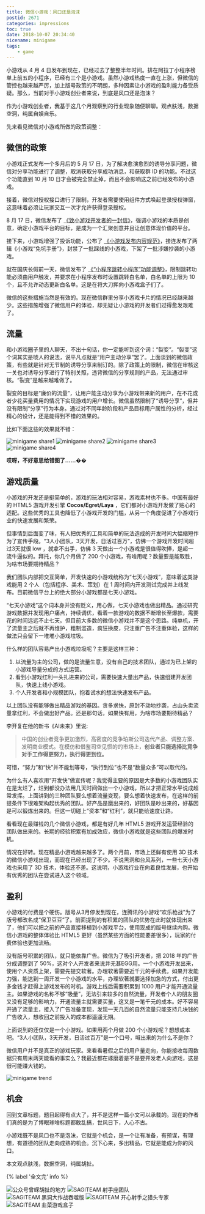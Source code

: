 ```yaml
---
title: 微信小游戏：风口还是泡沫
postid: 2671
categories: impressions
toc: true
date: 2018-10-07 20:34:40
nicename: minigame
tags:
    - game
---
```


小游戏从 4 月 4 日发布到现在，已经过去了整整半年时间。排在阿拉丁小程序榜单上前五的小程序，已经有三个是小游戏。虽然小游戏热度一直在上涨，但微信的管控也越来越严厉，加上版号政策的不明朗，多种因素让小游戏的盈利能力备受质疑。那么，当前对于小游戏创业者来说，到底是风口还是泡沫？

作为小游戏创业者，我基于这几个月观察到的行业现象随便聊聊。观点肤浅，数据空洞，纯属自娱自乐。

先来看见微信对小游戏所做的政策调整：<!-- more-->

## 微信的政策

小游戏正式发布一个多月后的 5 月 17 日，为了解决愈演愈烈的诱导分享问题，微信对分享功能进行了调整，取消获取分享成功消息，和获取群 ID 的功能。不过这个功能直到 10 月 10 日才会被完全禁止掉，而且不会影响这之前已经发布的小游戏。

接着，微信对授权接口进行了限制，开发者需要使用组件方式唤起登录授权弹窗，这意味着必须让玩家交互一次才允许获得登录授权。

8 月 17 日，微信发布了 [《致小游戏开发者的一封信》][2]，强调小游戏的本质是创意，确定小游戏平台的目标，是成为一个汇聚创意并且让创意体现价值的平台。

接下来，小游戏增强了投诉功能，公布了 [《小游戏发布内容规范》][3]，接连发布了两辑《小游戏“免坑手册”》，封禁了一批踩线的小游戏，下架了一批涉嫌抄袭的小游戏。

就在国庆长假前一天，微信发布了 [《“小程序跳转小程序”功能调整》][1]，限制跳转功能必须由用户触发，并要求在小程序发布时设置跳转白名单，白名单的上限为 10 个，且不允许动态更新白名单。这是在将大刀挥向小游戏盒子们了。

微信的这些措施当然是有效的。现在微信群里分享小游戏卡片的情况已经越来越少。这些措施增强了微信用户的体验，却无疑让小游戏的开发者们过得愈发艰难了。

## 流量

和小游戏圈子里的人聊天，不出十句话，你一定能听到这个词：“裂变”。“裂变”这个词其实是唬人的说法，说平凡点就是“用户主动分享”罢了。上面谈到的微信政策，有些就是针对无节制的诱导分享来制订的。除了政策上的限制，微信在审核这一关也对诱导分享进行了特别关照，违背微信的分享规则的产品，无法通过审核。“裂变”是越来越难做了。

裂变的目标是“廉价的流量”，让用户能主动分享为小游戏带来新的用户，在不花或者少花买量费用的情况下实现游戏的用户增长。微信虽然限制了“诱导分享”，但并没有限制“分享”行为本身。通过对不同年龄阶段和产品目标用户属性的分析，经过精心的设计，还是能得到不错的效果的。

比如下面这些的效果就不错：

![minigame share1][img1]
![minigame share2][img2]
![minigame share3][img3]
![minigame share4][img4]

**哎呀，不好意思给错图了……��**

## 游戏质量

小游戏的开发还是挺简单的，游戏的玩法相对容易，游戏素材也不多。中国有最好的 HTML5 游戏开发引擎 **Cocos/Egret/Laya** ，它们都对小游戏开发做了贴心的适配。这些优秀的工具也降低了小游戏开发的门槛，从另一个角度促进了小游戏行业的快速发展和繁荣。

但事情到后面变了味，有人把优秀的工具和简单的玩法造成的开发时间大幅缩短作为了宣传手段。“3人小团队，3天开发，日活过百万”，仿佛一个游戏开发时间超过3天就很 low ，就拿不出手，仿佛 3 天做出一个小游戏是很值得吹捧，是超一流牛逼似的。拜托，你几个月做了 200 个小游戏，有啥用呢？数量要是能取胜，为啥市场要期待精品？

我们团队内部把交互简单，开发快速的小游戏统称为“七天小游戏”，意味着这类游戏能用 2 个人（包括程序、美术、策划）在 1 周时间内开发测试完成并上线发布。目前微信平台上的绝大部分小游戏都是七天小游戏。

“七天小游戏”这个词本身并没有贬义，用心做，七天小游戏也做出精品。通过研究游戏数据并发现用户痛点，持续调优，看着一款游戏的数据不断增长至爆款，需要花的时间远远不止七天。但目前大多数的微信小游戏并不是这个思路。纯单机，开了流量主之后就不再维护，粗制滥造，疯狂换皮，只注重广告不注重体验，这样的做法只会留下一堆堆小游戏垃圾。

什么样的团队容易产出小游戏垃圾呢？主要是这样三种：

1. 以流量为主的公司，做的是流量生意，没有自己的技术团队，通过为已上架的小游戏导量分成的方式运营。
2. 看到小游戏红利一头扎进来的公司，需要快速大量出产品，快速组建开发团队，快速上线小游戏。
3. 个人开发者和小规模团队，抱着试水的想法快速发布产品。

以上团队没有能够做出精品游戏的基因。贪多求快，原封不动地抄袭，占山头卖流量拿红利，不会做出好产品。还是那句话，如果快有用，为啥市场要期待精品？

李开复在他的新书《AI未来》里说:

> 中国的创业者竞争更加激烈，高密度的竞争珀斯公司迭代产品、调整方案、发明商业模式。在模仿和借鉴司空见惯的的市场上，**创业者只能选择比竞争对手工作得更努力，执行得更到位。**

可惜，“努力”和“快”并不能划等号，“执行到位”也不是“数量众多”可以取代的。

为什么有人喜欢用“开发快”做宣传呢？我觉得主要的原因是大多数的小游戏团队实在是太烂了，烂到都没办法用几天时间做出一个小游戏，所以才把正常水平说成超常发挥。上面讲到的三种团队要么想着流量变现，要么想着快速发布，在这样的前提条件下很难架构起优秀的团队。好产品是磨出来的，好团队是吵出来的，好基因是可以锻炼出来的。但这一切碰上“资本”和“红利”，就只能给速度让路。

看看现在最赚钱的几个微信小游戏，都是有好几年 HTML5 游戏开发运营经验的团队做出来的。长期的经验积累有加成效应，微信小游戏就是这些团队的爆发时机。

情况在好转。现在精品小游戏越来越多了。两个月前，市场上还鲜有使用 3D 技术的微信小游戏出现，而现在已经出现了不少。不说黑洞和台风系列，一些七天小游戏也采用了 3D 技术，体验还不差。这说明，小游戏行业在向着良性发展，也开始有优秀的团队在尝试进入这个领域。

## 盈利

小游戏的付费是个硬伤。版号从3月停发到现在，连腾讯的小游戏“欢乐枪战”为了版号都改名成“保卫豆豆”了。前面提到的有积累的团队的优势在此时就体现出来了，他们可以把之前的产品直接移植到小游戏平台，使用现成的版号继续内购。微信小游戏的整体体验比 HTML5 更好（虽然某些方面的性能要差很多），玩家的付费体验也更加流畅。

没有版号积累的团队，就只能依靠广告。微信为了吸引开发者，把 2018 年的广告分成调整到了 50%，这对个人开发者来说并无甚EGG用。一个小游戏开发出来，使用个人资质上架，需要先提交软著。办理软著需要近千元的手续费。如果开发能力强，能达到一周开发一个小游戏的水平，办理软著就要选择加急的方式，付出更多金钱才赶得上游戏发布的时机。游戏上线后需要积累到 1000 用户才能开通流量主。如果游戏的名称不够“吸量”，无法引来较多的自然流量，开发者个人的朋友圈又没有足够的影响力，开通流量主就需要买量，这又是一笔千元的成本。好不容易开通了流量主，接入了广告准备变现，发现一天几百的自然流量只能支持几块钱的广告收入，想收回之前投入的成本都遥遥无期。

上面说到的还仅仅是一个小游戏。如果用两个月做 200 个小游戏呢？想想成本吧。“3人小团队，3天开发，日活过百万”是一个口号，喊出来的为什么不是你？

微信用户并不是真正的游戏玩家。来看看暑假之后的用户量走向，你能接收每周数据只有周末两天能看的事实么？我最近都在琢磨着是不是要开发老人向游戏，这是很可能赚大钱的。

![minigame trend][img5]

## 机会

回到文章标题，题目起得有点大了，并不是这样一篇小文可以承载的。现在的作者们真的是为了博眼球啥标题都敢乱搞，世风日下，人心不古。

小游戏既不是风口也不是泡沫，它就是个机会，是一个让有准备，有预谋，有理想，有道德的团队走向成熟的机会。沉下心来，多出精品，它就是能成为你的风口。

本文观点肤浅，数据空洞，纯属胡扯。

{% label '全文完' info %}

![公众号曾嵘胡扯的地方][mp]
![SAGITEAM 射手座团队][sagiteam]
![SAGITEAM 黑洞大作战吞噬版][hole]
![SAGITEAM 开心射手之猎头专家][ysf]
![SAGITEAM 韭菜游戏盒子][box]

[1]: https://developers.weixin.qq.com/community/minigame/doc/000c841982c730851f77b00a95b801
[2]: https://mp.weixin.qq.com/s?__biz=MzU0ODg0NDM4NA==&mid=2247483891&idx=1&sn=03bd2fe1a41904468d61d6182bd0c672&chksm=fbb9a7fcccce2eeadbaadc562d0839ea9128da4146bb0f79c44988e76355f2151a858b0b5239&scene=21#wechat_redirect
[3]: https://developers.weixin.qq.com/community/minigame/doc/00068891d880204ea267d0a6e5b801

[img1]: /uploads/2018/10/minigameshare1.jpg
[img2]: /uploads/2018/10/minigameshare2.jpg
[img3]: /uploads/2018/10/minigameshare3.jpg
[img4]: /uploads/2018/10/minigameshare4.jpg
[img5]: /uploads/2018/10/minigametrend.jpg

[sagiteam]: /img/project-sagiteam.png
[mp]: /img/about-mp-zrong-net-258.jpg
[hole]: /img/project-game-hole-qr.png
[ysf]: /img/project-game-ysf-wxqr.png
[box]: /img/project-game-box.png